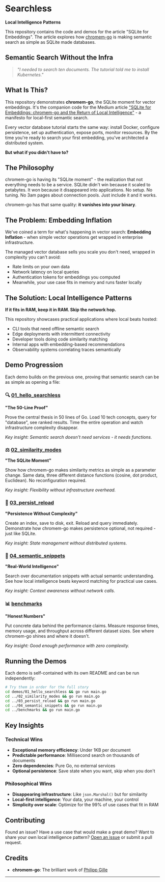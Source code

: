 # Searchless

**Local Intelligence Patterns**

This repository contains the code and demos for the article "SQLite for Embeddings". The article explores how [chromem-go](https://github.com/philippgille/chromem-go) is making semantic search as simple as SQLite made databases.

## Semantic Search Without the Infra

> *"I needed to search ten documents. The tutorial told me to install Kubernetes."*

## What Is This?

This repository demonstrates **chromem-go**, the SQLite moment for vector embeddings. It's the companion code for the Medium article ["SQLite for Embeddings: chromem-go and the Return of Local Intelligence"](https://medium.com) - a manifesto for local-first semantic search.

Every vector database tutorial starts the same way: install Docker, configure persistence, set up authentication, expose ports, monitor resources. By the time you're ready to search your first embedding, you've architected a distributed system.

**But what if you didn't have to?**

## The Philosophy

chromem-go is having its "SQLite moment" - the realization that not everything needs to be a service. SQLite didn't win because it scaled to petabytes. It won because it disappeared into applications. No setup. No tuning. No 3am pages about connection pools. Just include it and it works.

chromem-go has that same quality: **it vanishes into your binary**.

## The Problem: Embedding Inflation

We've coined a term for what's happening in vector search: **Embedding Inflation** - when simple vector operations get wrapped in enterprise infrastructure.

The managed vector database sells you scale you don't need, wrapped in complexity you can't avoid:

- Rate limits on your own data
- Network latency on local queries  
- Authentication tokens for embeddings you computed
- Meanwhile, your use case fits in memory and runs faster locally

## The Solution: Local Intelligence Patterns

**If it fits in RAM, keep it in RAM. Skip the network hop.**

This repository showcases practical applications where local beats hosted:

- CLI tools that need offline semantic search
- Edge deployments with intermittent connectivity
- Developer tools doing code similarity matching
- Internal apps with embedding-based recommendations
- Observability systems correlating traces semantically

## Demo Progression

Each demo builds on the previous one, proving that semantic search can be as simple as opening a file:

### 🔍 [01_hello_searchless](./demos/01_hello_searchless/)

**"The 50-Line Proof"**

Prove the central thesis in 50 lines of Go. Load 10 tech concepts, query for "database", see ranked results. Time the entire operation and watch infrastructure complexity disappear.

*Key insight: Semantic search doesn't need services - it needs functions.*

### ⚖️ [02_similarity_modes](./demos/02_similarity_modes/)

**"The SQLite Moment"**

Show how chromem-go makes similarity metrics as simple as a parameter change. Same data, three different distance functions (cosine, dot product, Euclidean). No reconfiguration required.

*Key insight: Flexibility without infrastructure overhead.*

### 💾 [03_persist_reload](./demos/03_persist_reload/)

**"Persistence Without Complexity"**

Create an index, save to disk, exit. Reload and query immediately. Demonstrate how chromem-go makes persistence optional, not required - just like SQLite.

*Key insight: State management without distributed systems.*

### 📖 [04_semantic_snippets](./demos/04_semantic_snippets/)

**"Real-World Intelligence"**

Search over documentation snippets with actual semantic understanding. See how local intelligence beats keyword matching for practical use cases.

*Key insight: Context awareness without network calls.*

### 📊 [benchmarks](./demos/05_benchmarks/)

**"Honest Numbers"**

Put concrete data behind the performance claims. Measure response times, memory usage, and throughput across different dataset sizes. See where chromem-go shines and where it doesn't.

*Key insight: Good enough performance with zero complexity.*

## Running the Demos

Each demo is self-contained with its own README and can be run independently:

```bash
# Try them in order for the full story
cd demos/01_hello_searchless && go run main.go
cd ../02_similarity_modes && go run main.go  
cd ../03_persist_reload && go run main.go
cd ../04_semantic_snippets && go run main.go
cd ../benchmarks && go run main.go
```

## Key Insights

### Technical Wins

- **Exceptional memory efficiency**: Under 1KB per document
- **Predictable performance**: Millisecond search on thousands of documents
- **Zero dependencies**: Pure Go, no external services
- **Optional persistence**: Save state when you want, skip when you don't

### Philosophical Wins

- **Disappearing infrastructure**: Like `json.Marshal()` but for similarity
- **Local-first intelligence**: Your data, your machine, your control
- **Simplicity over scale**: Optimize for the 99% of use cases that fit in RAM

## Contributing

Found an issue? Have a use case that would make a great demo? Want to share your own local intelligence pattern? [Open an issue](https://github.com/user/searchless/issues) or submit a pull request.

## Credits

- **chromem-go**: The brilliant work of [Philipp Gille](https://github.com/philippgille/chromem-go)

---
